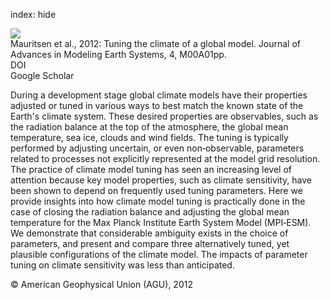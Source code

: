 index: hide

<div class="Citation">
    <div class="Citation-thumb CitationThumb-linked"  data-href="https://doi.org/10.1029/2012ms000154">
      <img src="https://static.claimspace.cloud/climate-study-static/refs/thumbs/9/Mauritsen_et_al_2012-thumb.png" />
    </div>

  <div class="Citation-body">
    <div class="Citation-text">Mauritsen et al., 2012: Tuning the climate of a global model. <span class="Article-journal">Journal of Advances in Modeling Earth Systems, </span><span class="Article-volume">4, </span>M00A01pp.</div>
    <div class="Citation-links">
      <div class="CitationLink" data-href="https://doi.org/10.1029/2012ms000154">
        <div class="CitationLink-icon CitationLink-Doi"></div>
        <div class="CitationLink-text">DOI</div>
      </div>
      <div class="CitationLink" data-href="https://scholar.google.com/scholar?q=10.1029/2012ms000154">
        <div class="CitationLink-icon CitationLink-Scholar"></div>
        <div class="CitationLink-text">Google Scholar</div>
      </div>
    </div>
  </div>
</div>

During a development stage global climate models have their properties adjusted or tuned in various ways to best match the known state of the Earth's climate system. These desired properties are observables, such as the radiation balance at the top of the atmosphere, the global mean temperature, sea ice, clouds and wind fields. The tuning is typically performed by adjusting uncertain, or even non‐observable, parameters related to processes not explicitly represented at the model grid resolution. The practice of climate model tuning has seen an increasing level of attention because key model properties, such as climate sensitivity, have been shown to depend on frequently used tuning parameters. Here we provide insights into how climate model tuning is practically done in the case of closing the radiation balance and adjusting the global mean temperature for the Max Planck Institute Earth System Model (MPI‐ESM). We demonstrate that considerable ambiguity exists in the choice of parameters, and present and compare three alternatively tuned, yet plausible configurations of the climate model. The impacts of parameter tuning on climate sensitivity was less than anticipated.

<div class="Citation-copy">
&copy; American Geophysical Union (AGU), 2012
</div>
